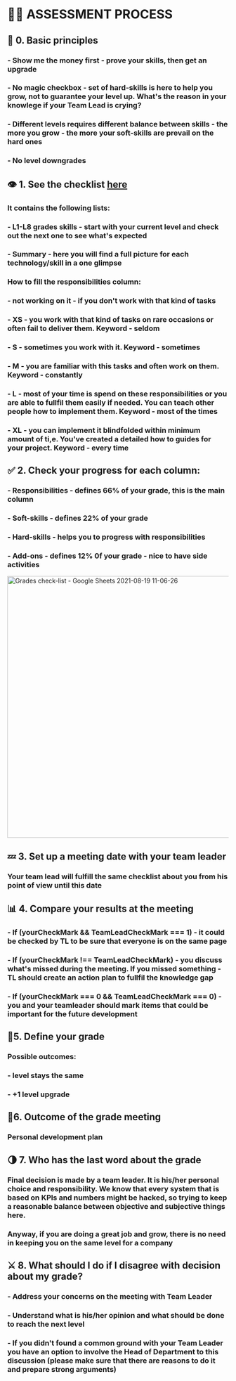 # 👨‍💻 ASSESSMENT PROCESS

## 📢 0. Basic principles
### - Show me the money first - prove your skills, then get an upgrade
### - No magic checkbox - set of hard-skills is here to help you grow, not to guarantee your level up. What's the reason in your knowlege if your Team Lead is crying?
### - Different levels requires different balance between skills - the more you grow - the more your soft-skills are prevail on the hard ones
### - No level downgrades

## 👁️ 1. See the checklist [here](https://docs.google.com/spreadsheets/d/1PKy3hWqiKJ66MxrWhCk9xprJgO_-g2xnjnB0SvUuosY/edit#gid=893283890)
   ### It contains the following lists:
   ### - L1-L8 grades skills - start with your current level and check out the next one to see what's expected
   ### - Summary - here you will find a full picture for each technology/skill in a one glimpse
   ### How to fill the responsibilities column:
   ### - not working on it - if you don't work with that kind of tasks
   ### - XS - you work with that kind of tasks on rare occasions or often fail to deliver them. Keyword - seldom
   ### - S - sometimes you work with it. Keyword - sometimes
   ### - M - you are familiar with this tasks and often work on them. Keyword - constantly
   ### - L - most of your time is spend on these responsibilities or you are able to fullfil them easily if needed. You can teach other people how to implement them. Keyword - most of the times
   ### - XL - you can implement it blindfolded within minimum amount of ti,e. You've created a detailed how to guides for your project. Keyword - every time 
   
## ✅ 2. Check your progress for each column:
   ### - Responsibilities - defines 66% of your grade, this is the main column
   ### - Soft-skills - defines 22% of your grade
   ### - Hard-skills - helps you to progress with responsibilities
   ### - Add-ons - defines 12% 0f your grade - nice to have side activities
<img width="596" alt="Grades check-list - Google Sheets 2021-08-19 11-06-26" src="https://user-images.githubusercontent.com/47868427/130032018-ad4b8a0b-813e-4717-a622-5ab41d0cc3fd.png">

## 💤 3. Set up a meeting date with your team leader
### Your team lead will fulfill the same checklist about you from his point of view until this date

## 📊 4. Compare your results at the meeting
  ### - If (yourCheckMark && TeamLeadCheckMark === 1) - it could be checked by TL to be sure that everyone is on the same page
  ### - If (yourCheckMark !== TeamLeadCheckMark) - you discuss what's missed during the meeting. If you missed something - TL should create an action plan to fullfil the knowledge gap
  ### - If (yourCheckMark === 0 && TeamLeadCheckMark === 0) - you and your teamleader should mark items that could be important for the future development
  
## 🙋5. Define your grade
  ### Possible outcomes:
  ### - level stays the same
  ### - +1 level upgrade
  
## 🤞6. Outcome of the grade meeting
### Personal development plan

## 🌗 7. Who has the last word about the grade
### Final decision is made by a team leader. It is his/her personal choice and responsibility. We know that every system that is based on KPIs and numbers might be hacked, so trying to keep a reasonable balance between objective and subjective things here.
### Anyway, if you are doing a great job and grow, there is no need in keeping you on the same level for a company

## ⚔️ 8. What should I do if I disagree with decision about my grade?
### - Address your concerns on the meeting with Team Leader
### - Understand what is his/her opinion and what should be done to reach the next level
### - If you didn't found a common ground with your Team Leader you have an option to involve the Head of Department to this discussion (please make sure that there are reasons to do it and prepare strong arguments)




